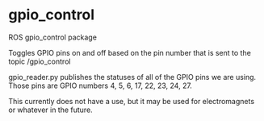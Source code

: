 # gpio_control
ROS gpio_control package

Toggles GPIO pins on and off based on the pin number that is sent to the topic /gpio_control

gpio_reader.py publishes the statuses of all of the GPIO pins we are using.
Those pins are GPIO numbers 4, 5, 6, 17, 22, 23, 24, 27.

This currently does not have a use, but it may be used for electromagnets or whatever in the future.

